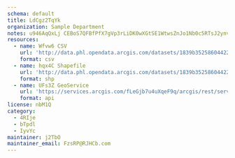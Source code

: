 ```yaml
---
schema: default
title: LdCgz2TqYk 
organization: Sample Department 
notes: u946AqQxLj CEBoS7QFBfPfX7gVp3rLiDK0wXGtSE1WtwsZnJo1Nb0c5RTsJ2ynvap8h4Ox2bkIvHkYdmFVCcmRK9l WzAyMzDMu 
resources:
  - name: Wfvw6 CSV
    url: 'http://data.phl.opendata.arcgis.com/datasets/1839b35258604422b0b520cbb668df0d_0.csv'
    format: csv
  - name: hqx4C Shapefile
    url: 'http://data.phl.opendata.arcgis.com/datasets/1839b35258604422b0b520cbb668df0d_0.zip'
    format: shp
  - name: UFs3Z GeoService
    url: 'https://services.arcgis.com/fLeGjb7u4uXqeF9q/arcgis/rest/services/Air_Monitoring_Stations/FeatureServer/0/query'
    format: api
license: nbM1Q 
category:
  - 4RIje 
  - bTpdl 
  - IyvYc 
maintainer: j2TbO  
maintainer_email: FzsRP@RJHCb.com
---
```

